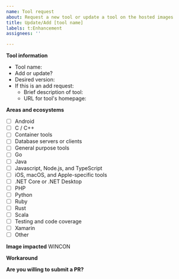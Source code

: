 ```yaml
---
name: Tool request
about: Request a new tool or update a tool on the hosted images
title: Update/Add [tool name]
labels: t:Enhancement
assignees: ''

---
```


<!--- PLEASE USE THIS REPO FOR REQUESTS RELATED TO THE WINDOWS CONTAINER IMAGE -->
<!--- The other images have moved to https://github.com/actions/virtual-environments -->

**Tool information**
- Tool name: <!--- name -->
- Add or update? <!--- add or update? -->
- Desired version: <!--- version -->
- If this is an add request:
  - Brief description of tool: <!--- description -->
  - URL for tool's homepage: <!--- url -->

**Areas and ecosystems**
<!--- This helps us route to the right owner: check one or two, don't worry about getting it perfect -->

- [ ] Android
- [ ] C / C++
- [ ] Container tools
- [ ] Database servers or clients
- [ ] General purpose tools
- [ ] Go
- [ ] Java
- [ ] Javascript, Node.js, and TypeScript
- [ ] iOS, macOS, and Apple-specific tools
- [ ] .NET Core or .NET Desktop
- [ ] PHP
- [ ] Python
- [ ] Ruby
- [ ] Rust
- [ ] Scala
- [ ] Testing and code coverage
- [ ] Xamarin
- [ ] Other

**Image impacted**
WINCON
<!--- PLEASE USE THIS REPO FOR REQUESTS RELATED TO THE WINDOWS CONTAINER IMAGE -->
<!--- The other images have moved to https://github.com/actions/virtual-environments -->

**Workaround**
<!--- Are there any workarounds (e.g. install during the build even though it adds time to the build)? -->

**Are you willing to submit a PR?**
<!--- We accept contributions! -->

